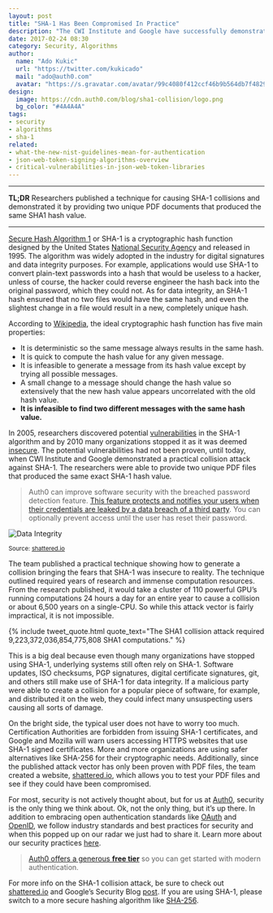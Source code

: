 ```yaml
---
layout: post
title: "SHA-1 Has Been Compromised In Practice"
description: "The CWI Institute and Google have successfully demonstrated a practical SHA-1 collision attack by publishing two unique PDF files that produce the same hash value."
date: 2017-02-24 08:30
category: Security, Algorithms
author:
  name: "Ado Kukic"
  url: "https://twitter.com/kukicado"
  mail: "ado@auth0.com"
  avatar: "https://s.gravatar.com/avatar/99c4080f412ccf46b9b564db7f482907?s=200"
design:
  image: https://cdn.auth0.com/blog/sha1-collision/logo.png
  bg_color: "#4A4A4A"
tags:
- security
- algorithms
- sha-1
related:
- what-the-new-nist-guidelines-mean-for-authentication
- json-web-token-signing-algorithms-overview
- critical-vulnerabilities-in-json-web-token-libraries
---
```


---

**TL;DR** Researchers published a technique for causing SHA-1 collisions and demonstrated it by providing two unique PDF documents that produced the same SHA1 hash value.

---

[Secure Hash Algorithm 1](https://en.wikipedia.org/wiki/SHA-1) or SHA-1 is a cryptographic hash function designed by the United States [National Security Agency](https://www.nsa.gov/) and released in 1995. The algorithm was widely adopted in the industry for digital signatures and data integrity purposes. For example, applications would use SHA-1 to convert plain-text passwords into a hash that would be useless to a hacker, unless of course, the hacker could reverse engineer the hash back into the original password, which they could not. As for data integrity, an SHA-1 hash ensured that no two files would have the same hash, and even the slightest change in a file would result in a new, completely unique hash.

According to [Wikipedia](https://en.wikipedia.org/wiki/Cryptographic_hash_function), the ideal cryptographic hash function has five main properties:

* It is deterministic so the same message always results in the same hash.
* It is quick to compute the hash value for any given message.
* It is infeasible to generate a message from its hash value except by trying all possible messages.
* A small change to a message should change the hash value so extensively that the new hash value appears uncorrelated with the old hash value.
* **It is infeasible to find two different messages with the same hash value.**

In 2005, researchers discovered potential [vulnerabilities](http://www.darkreading.com/vulnerabilities---threats/researchers-warn-against-continuing-use-of-sha-1-crypto-standard/d/d-id/1322565) in the SHA-1 algorithm and by 2010 many organizations stopped it as it was deemed [insecure](https://www.entrust.com/understanding-sha-1-vulnerabilities-ssl-longer-secure/). The potential vulnerabilities had not been proven, until today, when CWI Institute and Google demonstrated a practical collision attack against SHA-1. The researchers were able to provide two unique PDF files that produced the same exact SHA-1 hash value.

> Auth0 can improve software security with the breached password detection feature. [This feature protects and notifies your users when their credentials are leaked by a data breach of a third party](https://auth0.com/breached-passwords). You can optionally prevent access until the user has reset their password.

![Data Integrity](https://cdn.auth0.com/blog/sha1-collision/example.png)

<p><small>Source: <a href="http://shattered.io/static/infographic.pdf" target="_blank">shattered.io</a></small></p>

The team published a practical technique showing how to generate a collision bringing the fears that SHA-1 was insecure to reality. The technique outlined required years of research and immense computation resources. From the research published, it would take a cluster of 110 powerful GPU’s running computations 24 hours a day for an entire year to cause a collision or about 6,500 years on a single-CPU. So while this attack vector is fairly impractical, it is not impossible.

{% include tweet_quote.html quote_text="The SHA1 collision attack required 9,223,372,036,854,775,808 SHA1 computations." %}

This is a big deal because even though many organizations have stopped using SHA-1, underlying systems still often rely on SHA-1. Software updates, ISO checksums, PGP signatures, digital certificate signatures, git, and others still make use of SHA-1 for data integrity. If a malicious party were able to create a collision for a popular piece of software, for example, and distributed it on the web, they could infect many unsuspecting users causing all sorts of damage.

On the bright side, the typical user does not have to worry too much. Certification Authorities are forbidden from issuing SHA-1 certificates, and Google and Mozilla will warn users accessing HTTPS websites that use SHA-1 signed certificates. More and more organizations are using safer alternatives like SHA-256 for their cryptographic needs. Additionally, since the published attack vector has only been proven with PDF files, the team created a website, [shattered.io](https://shattered.io), which allows you to test your PDF files and see if they could have been compromised.

For most, security is not actively thought about, but for us at [Auth0](https://auth0.com), security is the only thing we think about. Ok, not the only thing, but it’s up there. In addition to embracing open authentication standards like [OAuth](https://oauth.net/2/) and [OpenID](http://openid.net/), we follow industry standards and best practices for security and when this popped up on our radar we just had to share it. Learn more about our security practices [here](https://auth0.com/security).

> [Auth0 offers a generous **free tier**](https://auth0.com/pricing) so you can get started with modern authentication.

For more info on the SHA-1 collision attack, be sure to check out [shattered.io](http://shattered.io/) and Google’s Security Blog [post](https://security.googleblog.com/2017/02/announcing-first-sha1-collision.html). If you are using SHA-1, please switch to a more secure hashing algorithm like [SHA-256](https://en.wikipedia.org/wiki/SHA-2).
